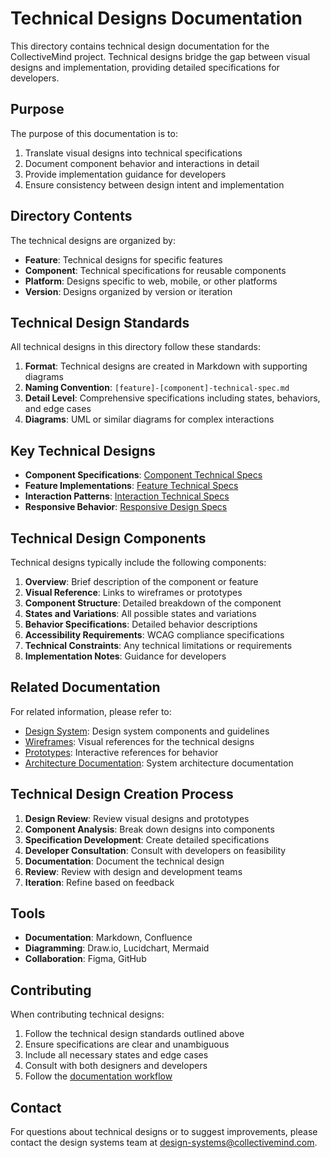 # Technical Designs Documentation

This directory contains technical design documentation for the CollectiveMind project. Technical designs bridge the gap between visual designs and implementation, providing detailed specifications for developers.

## Purpose

The purpose of this documentation is to:

1. Translate visual designs into technical specifications
2. Document component behavior and interactions in detail
3. Provide implementation guidance for developers
4. Ensure consistency between design intent and implementation

## Directory Contents

The technical designs are organized by:

- **Feature**: Technical designs for specific features
- **Component**: Technical specifications for reusable components
- **Platform**: Designs specific to web, mobile, or other platforms
- **Version**: Designs organized by version or iteration

## Technical Design Standards

All technical designs in this directory follow these standards:

1. **Format**: Technical designs are created in Markdown with supporting diagrams
2. **Naming Convention**: `[feature]-[component]-technical-spec.md`
3. **Detail Level**: Comprehensive specifications including states, behaviors, and edge cases
4. **Diagrams**: UML or similar diagrams for complex interactions

## Key Technical Designs

- **Component Specifications**: [Component Technical Specs](./components/)
- **Feature Implementations**: [Feature Technical Specs](./features/)
- **Interaction Patterns**: [Interaction Technical Specs](./interactions/)
- **Responsive Behavior**: [Responsive Design Specs](./responsive/)

## Technical Design Components

Technical designs typically include the following components:

1. **Overview**: Brief description of the component or feature
2. **Visual Reference**: Links to wireframes or prototypes
3. **Component Structure**: Detailed breakdown of the component
4. **States and Variations**: All possible states and variations
5. **Behavior Specifications**: Detailed behavior descriptions
6. **Accessibility Requirements**: WCAG compliance specifications
7. **Technical Constraints**: Any technical limitations or requirements
8. **Implementation Notes**: Guidance for developers

## Related Documentation

For related information, please refer to:

- [Design System](../design-system/): Design system components and guidelines
- [Wireframes](../wireframes/): Visual references for the technical designs
- [Prototypes](../prototypes/): Interactive references for behavior
- [Architecture Documentation](../../technical/architecture/): System architecture documentation

## Technical Design Creation Process

1. **Design Review**: Review visual designs and prototypes
2. **Component Analysis**: Break down designs into components
3. **Specification Development**: Create detailed specifications
4. **Developer Consultation**: Consult with developers on feasibility
5. **Documentation**: Document the technical design
6. **Review**: Review with design and development teams
7. **Iteration**: Refine based on feedback

## Tools

- **Documentation**: Markdown, Confluence
- **Diagramming**: Draw.io, Lucidchart, Mermaid
- **Collaboration**: Figma, GitHub

## Contributing

When contributing technical designs:

1. Follow the technical design standards outlined above
2. Ensure specifications are clear and unambiguous
3. Include all necessary states and edge cases
4. Consult with both designers and developers
5. Follow the [documentation workflow](../../process/workflows/documentation-workflow.md)

## Contact

For questions about technical designs or to suggest improvements, please contact the design systems team at [design-systems@collectivemind.com](mailto:design-systems@collectivemind.com). 